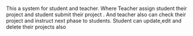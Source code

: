 This a system for student and teacher.
Where Teacher assign student their project and student submit their project .
And teacher also can check their project and instruct next phase to students.
Student can update,edit and delete their projects also 
